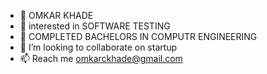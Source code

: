 - 👋 OMKAR KHADE
- 👀 interested in SOFTWARE TESTING
- 🌱 COMPLETED BACHELORS IN COMPUTR ENGINEERING
- 💞️ I’m looking to collaborate on startup
- 📫 Reach me omkarckhade@gmail.com

<!---
Omkarckhade/Omkarckhade is a ✨ special ✨ repository because its `README.md` (this file) appears on your GitHub profile.
You can click the Preview link to take a look at your changes.
--->

